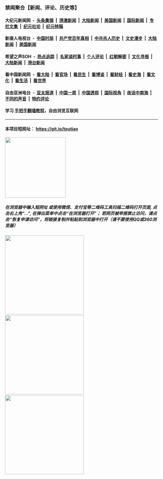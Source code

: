 ### 禁闻聚合【新闻、评论、历史等】

#### 大纪元新闻网 &nbsp;-&nbsp; [头条集锦](indexes/E头条集锦.md?t=02051901) &nbsp;|&nbsp; [港澳新闻](indexes/E港澳新闻.md?t=02051901)  &nbsp;|&nbsp; [大陆新闻](indexes/E大陆新闻.md?t=02051901) &nbsp;|&nbsp; [美国新闻](indexes/E美国新闻.md?t=02051901) &nbsp;|&nbsp; [国际新闻](indexes/E国际新闻.md?t=02051901) &nbsp;|&nbsp; [专栏文集](indexes/E专栏文集.md?t=02051901) &nbsp;|&nbsp; [纪元社论](indexes/E纪元社论.md?t=02051901) &nbsp;|&nbsp; [纪元特稿](indexes/E纪元特稿.md?t=02051901) 

#### 新唐人电视台 &nbsp;-&nbsp; [中国时局](indexes/N中国时局.md?t=02051901) &nbsp;|&nbsp; [共产党百年真相](indexes/N共产党百年真相.md?t=02051901) &nbsp;|&nbsp; [中共杀人历史](indexes/N中共杀人历史.md?t=02051901) &nbsp;|&nbsp; [文史漫步](indexes/N文史漫步.md?t=02051901) &nbsp;|&nbsp; [大陆新闻](indexes/N大陆新闻.md?t=02051901) &nbsp;|&nbsp; [美国新闻](indexes/N美国新闻.md?t=02051901)

#### 希望之声SOH &nbsp;-&nbsp; [热点追踪](indexes/H热点追踪.md?t=02051901) &nbsp;|&nbsp; [名家谈时事](indexes/H名家谈时事.md?t=02051901) &nbsp;|&nbsp; [个人评论](indexes/H个人评论.md?t=02051901)  &nbsp;|&nbsp; [红朝解密](indexes/H红朝解密.md?t=02051901) &nbsp;|&nbsp; [文化寻根](indexes/H文化寻根.md?t=02051901) &nbsp;|&nbsp; [大陆新闻](indexes/H大陆新闻.md?t=02051901) &nbsp;|&nbsp; [港台新闻](indexes/H港台新闻.md?t=02051901)

#### 看中国新闻网 &nbsp;-&nbsp; [看大陆](indexes/S看大陆.md?t=02051901) &nbsp;|&nbsp; [看官场](indexes/S看官场.md?t=02051901) &nbsp;|&nbsp; [看民生](indexes/S看民生.md?t=02051901)  &nbsp;|&nbsp; [看博谈](indexes/S看博谈.md?t=02051901) &nbsp;|&nbsp; [看财经](indexes/S看财经.md?t=02051901) &nbsp;|&nbsp; [看史海](indexes/S看史海.md?t=02051901) &nbsp;|&nbsp; [看文化](indexes/S看文化.md?t=02051901) &nbsp;|&nbsp; [看生活](indexes/S看生活.md?t=02051901) &nbsp;|&nbsp; [看世界](indexes/S看世界.md?t=02051901)

#### 自由亚洲电台 &nbsp;-&nbsp; [亚太报道](indexes/R亚太报道.md?t=02051901) &nbsp;|&nbsp; [中国一周](indexes/R中国一周.md?t=02051901) &nbsp;|&nbsp; [中国透视](indexes/R中国透视.md?t=02051901)  &nbsp;|&nbsp; [国际视角](indexes/R国际视角.md?t=02051901) &nbsp;|&nbsp; [夜话中南海](indexes/R夜话中南海.md?t=02051901) &nbsp;|&nbsp; [不同的声音](indexes/R不同的声音.md?t=02051901) &nbsp;|&nbsp; [特约评论](indexes/R特约评论.md?t=02051901)

#### 学习 [手把手翻墙教程](https://github.com/gfw-breaker/guides/wiki)，自由浏览互联网

----

#### 本项目短网址： https://git.io/toutiao
<img src="https://raw.githubusercontent.com/gfw-breaker/banned-news/master/scripts/img/qr.png" width="200px"/>  

##### 在浏览器中输入短网址 或使用微信、支付宝等二维码工具扫描二维码打开页面, 点击右上角"...", 在弹出菜单中点击“在浏览器打开”； 若网页被举报禁止访问，请点击“恢复申请访问”，将链接复制并粘贴到浏览器中打开（请不要使用QQ或360浏览器）

<img src="https://raw.githubusercontent.com/gfw-breaker/banned-news/master/scripts/img/1.png" width="260px"/> &nbsp; <img src="https://raw.githubusercontent.com/gfw-breaker/banned-news/master/scripts/img/2.png" width="260px"/> &nbsp; <img src="https://raw.githubusercontent.com/gfw-breaker/banned-news/master/scripts/img/3.png" width="260px"/>
